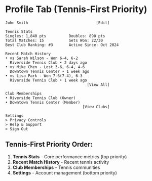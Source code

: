# Profile Tab (Tennis-First Priority)

```
John Smith                              [Edit]

Tennis Stats
Singles: 1,840 pts          Doubles: 890 pts
Total Matches: 15           Sets Won: 22/30
Best Club Ranking: #3       Active Since: Oct 2024

Recent Match History
• vs Sarah Wilson - Won 6-4, 6-2
  Riverside Tennis Club • 2 days ago
• vs Mike Chen - Lost 3-6, 6-4, 4-6
  Downtown Tennis Center • 1 week ago
• vs Lisa Park - Won 7-6(7-4), 6-3
  Riverside Tennis Club • 1 week ago
                                    [View All]

Club Memberships
• Riverside Tennis Club (Owner)
• Downtown Tennis Center (Member)
                                  [View Clubs]

Settings
> Privacy Controls
> Help & Support
> Sign Out
```

## Tennis-First Priority Order:
1. **Tennis Stats** - Core performance metrics (top priority)
2. **Recent Match History** - Recent tennis activity 
3. **Club Memberships** - Tennis communities
4. **Settings** - Account management (bottom priority)